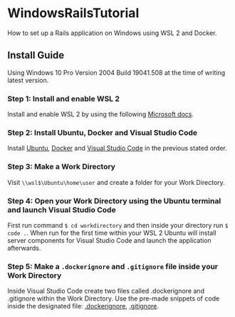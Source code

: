 # WindowsRailsTutorial
How to set up a Rails application on Windows using WSL 2 and Docker.

## Install Guide
Using Windows 10 Pro Version 2004 Build 19041.508 at the time of writing latest version.

### Step 1: Install and enable WSL 2
Install and enable WSL 2 by using the following [Microsoft docs](https://docs.microsoft.com/en-us/windows/wsl/install-win10).

### Step 2: Install Ubuntu, Docker and Visual Studio Code
Install [Ubuntu](https://www.microsoft.com/en-us/p/ubuntu/9nblggh4msv6), [Docker](https://docs.docker.com/docker-for-windows/install/) and [Visual Studio Code](https://code.visualstudio.com/download) in the previous stated order.

### Step 3: Make a Work Directory
Visit `\\wsl$\Ubuntu\home\user` and create a folder for your Work Directory.

### Step 4: Open your Work Directory using the Ubuntu terminal and launch Visual Studio Code
First run command `$ cd workdirectory` and then inside your directory run `$ code .`. When run for the first time within your WSL 2 Ubuntu will install server components for Visual Studio Code and launch the application afterwards.

### Step 5: Make a `.dockerignore` and `.gitignore` file inside your Work Directory
Inside Visual Studio Code create two files called .dockerignore and .gitignore within the Work Directory. Use the pre-made snippets of code inside the designated file: [.dockerignore](), [.gitignore]().
